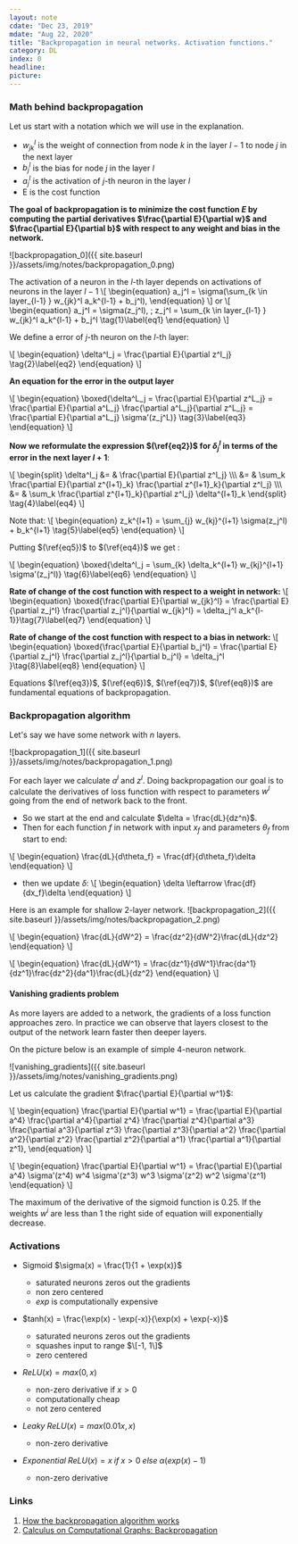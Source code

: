 ```yaml
---
layout: note
cdate: "Dec 23, 2019"
mdate: "Aug 22, 2020"
title: "Backpropagation in neural networks. Activation functions."
category: DL
index: 0
headline: 
picture: 
---
```


### Math behind backpropagation

Let us start with a notation which we will use in the explanation.

- $w_{jk}^l$ is the weight of connection from node $k$ in the layer $l - 1$ to node $j$ in the next layer
- $b_j^l$ is the bias for node $j$ in the layer $l$
- $a_j^l$ is the activation of $j$-th neuron in the layer $l$
- E is the cost function

> 
__The goal of backpropagation is to minimize the cost function $E$ by computing the partial derivatives 
$\frac{\partial E}{\partial w}$ and $\frac{\partial E}{\partial b}$ with respect to any weight and 
bias in the network.__

![backpropagation_0]({{ site.baseurl }}/assets/img/notes/backpropagation_0.png)

The activation of a neuron in the $l$-th layer depends on activations of neurons in the layer $l-1$
\\[
\begin{equation}
a_j^l = \sigma(\sum_{k \in layer_{l-1} } w_{jk}^l a_k^{l-1} + b_j^l),
\end{equation}
\\]
or 
\\[
\begin{equation}
a_j^l = \sigma(z_j^l), \; z_j^l = \sum_{k \in layer_{l-1} } w_{jk}^l a_k^{l-1} + b_j^l \tag{1}\label{eq1}
\end{equation}
\\]

We define a error of $j$-th neuron on the $l$-th layer:

\\[
\begin{equation}
\delta^l_j = \frac{\partial E}{\partial z^l_j} \tag{2}\label{eq2}
\end{equation}
\\]

__An equation for the error in the output layer__

\\[
\begin{equation}
\boxed{\delta^L_j = \frac{\partial E}{\partial z^L_j} = \frac{\partial E}{\partial a^L_j} \frac{\partial a^L_j}{\partial z^L_j} 
= \frac{\partial E}{\partial a^L_j} \sigma'(z_j^L)} \tag{3}\label{eq3}
\end{equation}
\\]

__Now we reformulate the expression $(\ref{eq2})$ for $\delta^l_j$ in terms of the error
in the next layer $l+1$__:

\\[
\begin{split}
\delta^l_j &= & \frac{\partial E}{\partial z^l_j} \\\\\\
&= & \sum_k \frac{\partial E}{\partial z^{l+1}_k} \frac{\partial z^{l+1}_k}{\partial z^l_j} \\\\\\
&= & \sum_k \frac{\partial z^{l+1}_k}{\partial z^l_j} \delta^{l+1}_k
\end{split} \tag{4}\label{eq4}
\\]

Note that:
\\[
\begin{equation}
z_k^{l+1} = \sum_{j} w_{kj}^{l+1} \sigma(z_j^l) + b_k^{l+1} \tag{5}\label{eq5}
\end{equation}
\\]

Putting $(\ref{eq5})$ to $(\ref{eq4})$ we get :

\\[
\begin{equation}
\boxed{\delta^l_j = \sum_{k} \delta_k^{l+1} w_{kj}^{l+1} \sigma'(z_j^l)} \tag{6}\label{eq6}
\end{equation}
\\]

__Rate of change of the cost function with respect to a weight in network:__
\\[
\begin{equation}
\boxed{\frac{\partial E}{\partial w_{jk}^l} = \frac{\partial E}{\partial z_j^l} \frac{\partial z_j^l}{\partial w_{jk}^l} = \delta_j^l a_k^{l-1}}\tag{7}\label{eq7}
\end{equation}
\\]


__Rate of change of the cost function with respect to a bias in network:__
\\[
\begin{equation}
\boxed{\frac{\partial E}{\partial b_j^l} = \frac{\partial E}{\partial z_j^l} \frac{\partial z_j^l}{\partial b_j^l} = \delta_j^l }\tag{8}\label{eq8}
\end{equation}
\\]

Equations $(\ref{eq3})$, $(\ref{eq6})$, $(\ref{eq7})$, $(\ref{eq8})$ are fundamental equations of backpropagation.

 

### Backpropagation algorithm
Let's say we have some network with $n$ layers.

![backpropagation_1]({{ site.baseurl }}/assets/img/notes/backpropagation_1.png)

 For each layer we calculate $a^l$ and $z^l$. Doing backpropagation our goal is to 
 calculate the derivatives of loss function with respect to parameters $w^l$ going from the end of network
back to the front.

- So we start at the end and calculate $\delta = \frac{dL}{dz^n}$.
- Then for each function $f$ in network with input $x_f$ and parameters $\theta_f$ from start to end:

\\[
\begin{equation}
\frac{dL}{d\theta_f} = \frac{df}{d\theta_f}\delta
\end{equation}
\\]

- then we update $\delta$:
\\[
\begin{equation}
\delta \leftarrow \frac{df}{dx_f}\delta
\end{equation}
\\]

Here is an example for shallow 2-layer network.
![backpropagation_2]({{ site.baseurl }}/assets/img/notes/backpropagation_2.png)

\\[
\begin{equation}
\frac{dL}{dW^2} = \frac{dz^2}{dW^2}\frac{dL}{dz^2}
\end{equation}
\\]

\\[
\begin{equation}
\frac{dL}{dW^1} = \frac{dz^1}{dW^1}\frac{da^1}{dz^1}\frac{dz^2}{da^1}\frac{dL}{dz^2}
\end{equation}
\\]

#### Vanishing gradients problem

As more layers are added to a network, the gradients of a loss function approaches zero.
In practice we can observe that layers closest to the output of the network  learn faster then
deeper layers.

On the picture below is an example of simple 4-neuron network.

![vanishing_gradients]({{ site.baseurl }}/assets/img/notes/vanishing_gradients.png)

Let us calculate the gradient $\frac{\partial E}{\partial w^1}$:

\\[
\begin{equation}
\frac{\partial E}{\partial w^1} = \frac{\partial E}{\partial a^4} \frac{\partial a^4}{\partial z^4} \frac{\partial z^4}{\partial a^3} \frac{\partial a^3}{\partial z^3} \frac{\partial z^3}{\partial a^2} \frac{\partial a^2}{\partial z^2} \frac{\partial z^2}{\partial a^1} \frac{\partial a^1}{\partial z^1},
\end{equation}
\\]

\\[
\begin{equation}
\frac{\partial E}{\partial w^1} = \frac{\partial E}{\partial a^4} \sigma'(z^4) w^4 \sigma'(z^3) w^3 \sigma'(z^2) w^2 \sigma'(z^1)
\end{equation}
\\]

The maximum of the derivative of the sigmoid function is $0.25$. If the weights $w^i$ are less than $1$ the right
side of equation will exponentially decrease.

### Activations

- Sigmoid $\sigma(x) = \frac{1}{1 + \exp(x)}$
  - saturated neurons zeros out the gradients
  - non zero centered
  - $exp$ is computationally expensive

- $tanh(x) = \frac{\exp(x) - \exp(-x)}{\exp(x) + \exp(-x)}$
  + saturated neurons zeros out the gradients 
  + squashes input to range $\[-1, 1\]$
  + zero centered

- $ReLU(x) = max(0, x)$
  + non-zero derivative if $x > 0$
  + computationally cheap
  + not zero centered

- $Leaky\;ReLU(x) = max(0.01x, x)$
  + non-zero derivative
  
- $Exponential\;ReLU(x) = x \; if \; x > 0 \;else \; \alpha(exp(x) - 1)$
  + non-zero derivative
  
### Links

1. [How the backpropagation algorithm works](http://neuralnetworksanddeeplearning.com/chap2.html)
2. [Calculus on Computational Graphs: Backpropagation](http://colah.github.io/posts/2015-08-Backprop/)